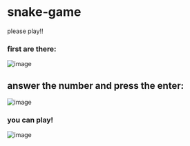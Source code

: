 # snake-game
please play!!
### first are there:
![image](https://user-images.githubusercontent.com/100996000/162913966-f3d6e16d-072e-4b94-9bfd-70951505b94b.png)
## answer the number and press the enter:
![image](https://user-images.githubusercontent.com/100996000/162914492-ba2914c2-aa5c-4156-ab1b-ca61ad05849d.png)
### you can play!
![image](https://user-images.githubusercontent.com/100996000/162915405-df8c27d3-45b9-4712-a0bc-66509f5a5698.png)


